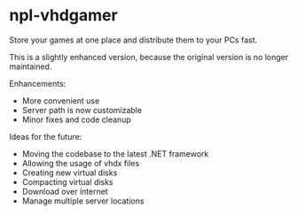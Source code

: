 npl-vhdgamer
============

Store your games at one place and distribute them to your PCs fast.

This is a slightly enhanced version, because the original version is no longer maintained.

Enhancements:
- More convenient use
- Server path is now customizable
- Minor fixes and code cleanup

Ideas for the future:
- Moving the codebase to the latest .NET framework
- Allowing the usage of vhdx files
- Creating new virtual disks
- Compacting virtual disks
- Download over internet
- Manage multiple server locations
